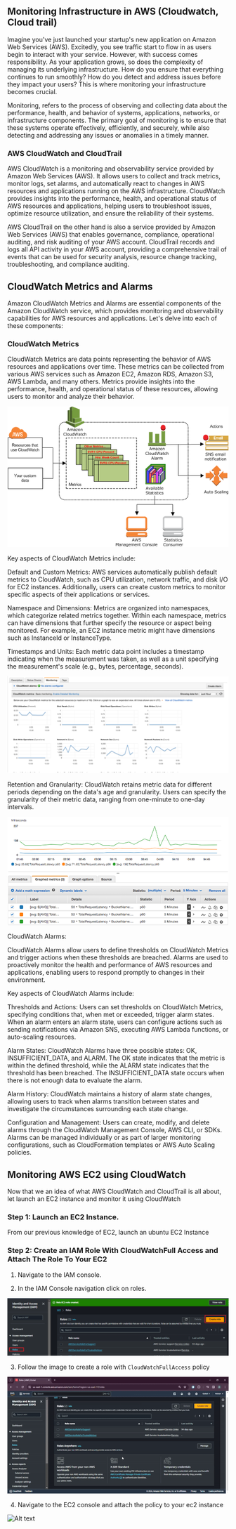 ## Monitoring Infrastructure in AWS (Cloudwatch, Cloud trail)

Imagine you've just launched your startup's new application on Amazon Web Services (AWS). Excitedly, you see traffic start to flow in as users begin to interact with your service. However, with success comes responsibility. As your application grows, so does the complexity of managing its underlying infrastructure. How do you ensure that everything continues to run smoothly? How do you detect and address issues before they impact your users? This is where monitoring your infrastructure becomes crucial.

Monitoring, refers to the process of observing and collecting data about the performance, health, and behavior of systems, applications, networks, or infrastructure components. The primary goal of monitoring is to ensure that these systems operate effectively, efficiently, and securely, while also detecting and addressing any issues or anomalies in a timely manner.

### AWS CloudWatch and CloudTrail
AWS CloudWatch is a monitoring and observability service provided by Amazon Web Services (AWS). It allows users to collect and track metrics, monitor logs, set alarms, and automatically react to changes in AWS resources and applications running on the AWS infrastructure. CloudWatch provides insights into the performance, health, and operational status of AWS resources and applications, helping users to troubleshoot issues, optimize resource utilization, and ensure the reliability of their systems. 

AWS CloudTrail on the other hand is also a service provided by Amazon Web Services (AWS) that enables governance, compliance, operational auditing, and risk auditing of your AWS account. CloudTrail records and logs all API activity in your AWS account, providing a comprehensive trail of events that can be used for security analysis, resource change tracking, troubleshooting, and compliance auditing.


## CloudWatch Metrics and Alarms

Amazon CloudWatch Metrics and Alarms are essential components of the Amazon CloudWatch service, which provides monitoring and observability capabilities for AWS resources and applications. Let's delve into each of these components:

### CloudWatch Metrics

CloudWatch Metrics are data points representing the behavior of AWS resources and applications over time. These metrics can be collected from various AWS services such as Amazon EC2, Amazon RDS, Amazon S3, AWS Lambda, and many others. Metrics provide insights into the performance, health, and operational status of these resources, allowing users to monitor and analyze their behavior.


![Alt text](images/CW-Overview.png)


Key aspects of CloudWatch Metrics include:

Default and Custom Metrics: AWS services automatically publish default metrics to CloudWatch, such as CPU utilization, network traffic, and disk I/O for EC2 instances. Additionally, users can create custom metrics to monitor specific aspects of their applications or services.

Namespace and Dimensions: Metrics are organized into namespaces, which categorize related metrics together. Within each namespace, metrics can have dimensions that further specify the resource or aspect being monitored. For example, an EC2 instance metric might have dimensions such as InstanceId or InstanceType.

Timestamps and Units: Each metric data point includes a timestamp indicating when the measurement was taken, as well as a unit specifying the measurement's scale (e.g., bytes, percentage, seconds).

![Alt text](images/ec2-metric.png)

Retention and Granularity: CloudWatch retains metric data for different periods depending on the data's age and granularity. Users can specify the granularity of their metric data, ranging from one-minute to one-day intervals.

![Alt text](images/s3-metric.png)

CloudWatch Alarms:

CloudWatch Alarms allow users to define thresholds on CloudWatch Metrics and trigger actions when these thresholds are breached. Alarms are used to proactively monitor the health and performance of AWS resources and applications, enabling users to respond promptly to changes in their environment.

Key aspects of CloudWatch Alarms include:

Thresholds and Actions: Users can set thresholds on CloudWatch Metrics, specifying conditions that, when met or exceeded, trigger alarm states. When an alarm enters an alarm state, users can configure actions such as sending notifications via Amazon SNS, executing AWS Lambda functions, or auto-scaling resources.

Alarm States: CloudWatch Alarms have three possible states: OK, INSUFFICIENT_DATA, and ALARM. The OK state indicates that the metric is within the defined threshold, while the ALARM state indicates that the threshold has been breached. The INSUFFICIENT_DATA state occurs when there is not enough data to evaluate the alarm.

Alarm History: CloudWatch maintains a history of alarm state changes, allowing users to track when alarms transition between states and investigate the circumstances surrounding each state change.

Configuration and Management: Users can create, modify, and delete alarms through the CloudWatch Management Console, AWS CLI, or SDKs. Alarms can be managed individually or as part of larger monitoring configurations, such as CloudFormation templates or AWS Auto Scaling policies.


## Monitoring AWS EC2 using CloudWatch
Now that we an idea of what AWS CloudWatch and CloudTrail is all about, let launch an EC2 instance and monitor it using CloudWatch

### Step 1: Launch an EC2 Instance.
From our previous knowledge of EC2, launch an ubuntu EC2 Instance

### Step 2: Create an IAM Role With CloudWatchFull Access and Attach The Role To Your EC2

1. Navigate to the IAM console.

2. In the IAM Console navigation click on roles.

![Alt text](images/create-role.PNG)

3. Follow the image to create a role with `CloudWatchFullAccess` policy

![Alt text](images/ec2-role.gif)

4. Navigate to the EC2 console and attach the policy to your ec2 instance

![Alt text](images/)